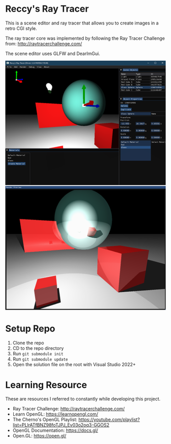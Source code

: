 # Reccy's Ray Tracer

This is a scene editor and ray tracer that allows you to create images in a retro CGI style.

The ray tracer core was implemented by following the Ray Tracer Challenge from: http://raytracerchallenge.com/

The scene editor uses GLFW and DearImGui.

![An image of the editor](https://github.com/Reccy/CppRayTracerChallenge/blob/master/readme/editor.png)
![An image of the render](https://github.com/Reccy/CppRayTracerChallenge/blob/master/readme/render.png)

# Setup Repo

1. Clone the repo
2. CD to the repo directory
3. Run `git submodule init`
4. Run `git submodule update`
5. Open the solution file on the root with Visual Studio 2022+

# Learning Resource

These are resources I referred to constantly while developing this project.

- Ray Tracer Challenge: http://raytracerchallenge.com/
- Learn OpenGL: https://learnopengl.com/
- The Cherno's OpenGL Playlist: https://youtube.com/playlist?list=PLlrATfBNZ98foTJPJ_Ev03o2oq3-GGOS2
- OpenGL Documentation: https://docs.gl/
- Open.GL: https://open.gl/
